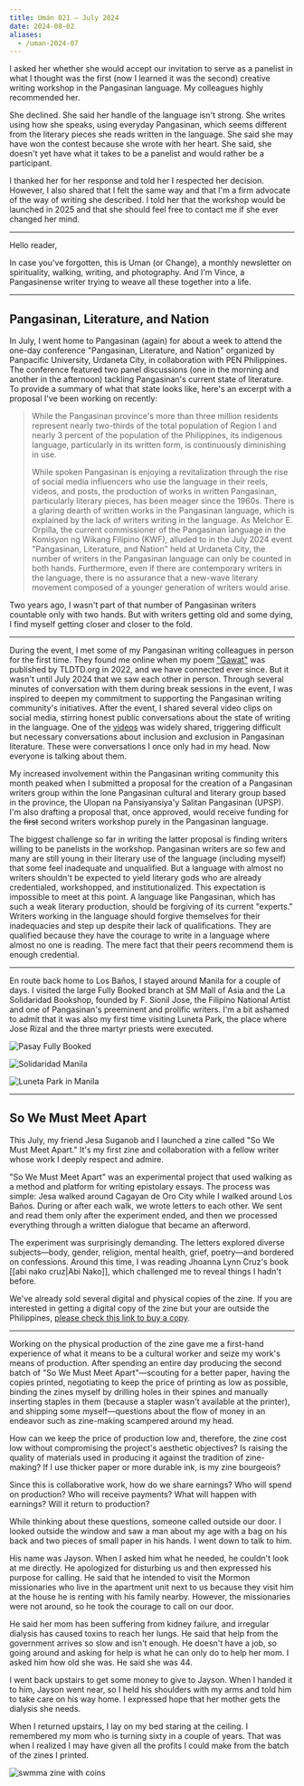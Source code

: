```yaml
---
title: Umán 021 — July 2024
date: 2024-08-02
aliases:
  - /uman-2024-07
---
```


I asked her whether she would accept our invitation to serve as a panelist in what I thought was the first (now I learned it was the second) creative writing workshop in the Pangasinan language. My colleagues highly recommended her.

She declined. She said her handle of the language isn't strong. She writes using how she speaks, using everyday Pangasinan, which seems different from the literary pieces she reads written in the language. She said she may have won the contest because she wrote with her heart. She said, she doesn't yet have what it takes to be a panelist and would rather be a participant.

I thanked her for her response and told her I respected her decision. However, I also shared that I felt the same way and that I'm a firm advocate of the way of writing she described. I told her that the workshop would be launched in 2025 and that she should feel free to contact me if she ever changed her mind.

---

Hello reader,

In case you've forgotten, this is Uman (or Change), a monthly newsletter on spirituality, walking, writing, and photography. And I'm Vince, a Pangasinense writer trying to weave all these together into a life.

---

## Pangasinan, Literature, and Nation

In July, I went home to Pangasinan (again) for about a week to attend the one-day conference "Pangasinan, Literature, and Nation" organized by Panpacific University, Urdaneta City, in collaboration with PEN Philippines. The conference featured two panel discussions (one in the morning and another in the afternoon) tackling Pangasinan's current state of literature. To provide a summary of what that state looks like, here's an excerpt with a proposal I've been working on recently:

> While the Pangasinan province's more than three million residents represent nearly two-thirds of the total population of Region I and nearly 3 percent of the population of the Philippines, its indigenous language, particularly in its written form, is continuously diminishing in use.
>
> While spoken Pangasinan is enjoying a revitalization through the rise of social media influencers who use the language in their reels, videos, and posts, the production of works in written Pangasinan, particularly literary pieces, has been meager since the 1960s. There is a glaring dearth of written works in the Pangasinan language, which is explained by the lack of writers writing in the language. As Melchor E. Orpilla, the current commissioner of the Pangasinan language in the Komisyon ng Wikang Filipino (KWF), alluded to in the July 2024 event "Pangasinan, Literature, and Nation" held at Urdaneta City, the number of writers in the Pangasinan language can only be counted in both hands. Furthermore, even if there are contemporary writers in the language, there is no assurance that a new-wave literary movement composed of a younger generation of writers would arise.

Two years ago, I wasn't part of that number of Pangasinan writers countable only with two hands. But with writers getting old and some dying, I find myself getting closer and closer to the fold.

---

During the event, I met some of my Pangasinan writing colleagues in person for the first time. They found me online when my poem ["Gawat"](https://tldtd.org/poet/vince-imbat/) was published by TLDTD.org in 2022, and we have connected ever since. But it wasn't until July 2024 that we saw each other in person. Through several minutes of conversation with them during break sessions in the event, I was inspired to deepen my commitment to supporting the Pangasinan writing community's initiatives. After the event, I shared several video clips on social media, stirring honest public conversations about the state of writing in the language. One of the [videos](https://www.facebook.com/100003608274029/videos/377115671679227/) was widely shared, triggering difficult but necessary conversations about inclusion and exclusion in Pangasinan literature. These were conversations I once only had in my head. Now everyone is talking about them.

My increased involvement within the Pangasinan writing community this month peaked when I submitted a proposal for the creation of a Pangasinan writers group within the lone Pangasinan cultural and literary group based in the province, the Ulopan na Pansiyansiya'y Salitan Pangasinan (UPSP). I'm also drafting a proposal that, once approved, would receive funding for the ~~first~~ second writers workshop purely in the Pangasinan language.

The biggest challenge so far in writing the latter proposal is finding writers willing to be panelists in the workshop. Pangasinan writers are so few and many are still young in their literary use of the language (including myself) that some feel inadequate and unqualified. But a language with almost no writers shouldn't be expected to yield literary gods who are already credentialed, workshopped, and institutionalized. This expectation is impossible to meet at this point. A language like Pangasinan, which has such a weak literary production, should be forgiving of its current "experts." Writers working in the language should forgive themselves for their inadequacies and step up despite their lack of qualifications. They are qualified because they have the courage to write in a language where almost no one is reading. The mere fact that their peers recommend them is enough credential.

---

En route back home to Los Baños, I stayed around Manila for a couple of days. I visited the large Fully Booked branch at SM Mall of Asia and the La Solidaridad Bookshop, founded by F. Sionil Jose, the Filipino National Artist and one of Pangasinan's preeminent and prolific writers. I'm a bit ashamed to admit that it was also my first time visiting Luneta Park, the place where Jose Rizal and the three martyr priests were executed.

![Pasay Fully Booked](images/20240709-091919-pasay-fully-booked.jpg)

![Solidaridad Manila](images/20240710-124855-Manila-Solidaridad.jpg)

![Luneta Park in Manila](images/20240710-020554-Manila-Luneta-Park.jpg)

---

## So We Must Meet Apart

This July, my friend Jesa Suganob and I launched a zine called "So We Must Meet Apart." It's my first zine and collaboration with a fellow writer whose work I deeply respect and admire.

"So We Must Meet Apart" was an experimental project that used walking as a method and platform for writing epistolary essays. The process was simple: Jesa walked around Cagayan de Oro City while I walked around Los Baños. During or after each walk, we wrote letters to each other. We sent and read them only after the experiment ended, and then we processed everything through a written dialogue that became an afterword.

The experiment was surprisingly demanding. The letters explored diverse subjects—body, gender, religion, mental health, grief, poetry—and bordered on confessions. Around this time, I was reading Jhoanna Lynn Cruz's book [[abi nako cruz|Abi Nako]], which challenged me to reveal things I hadn't before.

We've already sold several digital and physical copies of the zine. If you are interested in getting a digital copy of the zine but your are outside the Philippines, [please check this link to buy a copy](https://vinceimbat.gumroad.com/l/apart).

---

Working on the physical production of the zine gave me a first-hand experience of what it means to be a cultural worker and seize my work's means of production. After spending an entire day producing the second batch of "So We Must Meet Apart"—scouting for a better paper, having the copies printed, negotiating to keep the price of printing as low as possible, binding the zines myself by drilling holes in their spines and manually inserting staples in them (because a stapler wasn't available at the printer), and shipping some myself—questions about the flow of money in an endeavor such as zine-making scampered around my head.

How can we keep the price of production low and, therefore, the zine cost low without compromising the project's aesthetic objectives? Is raising the quality of materials used in producing it against the tradition of zine-making? If I use thicker paper or more durable ink, is my zine bourgeois?

Since this is collaborative work, how do we share earnings? Who will spend on production? Who will receive payments? What will happen with earnings? Will it return to production?

While thinking about these questions, someone called outside our door. I looked outside the window and saw a man about my age with a bag on his back and two pieces of small paper in his hands. I went down to talk to him.

His name was Jayson. When I asked him what he needed, he couldn't look at me directly. He apologized for disturbing us and then expressed his purpose for calling. He said that he intended to visit the Mormon missionaries who live in the apartment unit next to us because they visit him at the house he is renting with his family nearby. However, the missionaries were not around, so he took the courage to call on our door.

He said her mom has been suffering from kidney failure, and irregular dialysis has caused toxins to reach her lungs. He said that help from the government arrives so slow and isn't enough. He doesn't have a job, so going around and asking for help is what he can only do to help her mom. I asked him how old she was. He said she was 44.

I went back upstairs to get some money to give to Jayson. When I handed it to him, Jayson went near, so I held his shoulders with my arms and told him to take care on his way home. I expressed hope that her mother gets the dialysis she needs.

When I returned upstairs, I lay on my bed staring at the ceiling. I remembered my mom who is turning sixty in a couple of years. That was when I realized I may have given all the profits I could make from the batch of the zines I printed.

![swmma zine with coins](images/20240731-094457-apart-zine-with-coins.jpg)
